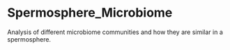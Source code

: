 # Spermosphere_Microbiome
Analysis of different microbiome communities and how they are similar in a spermosphere.

